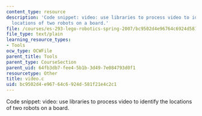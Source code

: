 ```yaml
---
content_type: resource
description: 'Code snippet: video: use libraries to process video to identify the
  locations of two robots on a board.'
file: /courses/es-293-lego-robotics-spring-2007/bc9502d4e96764c6924d581f21e4c2c1_video.c
file_type: text/plain
learning_resource_types:
- Tools
ocw_type: OCWFile
parent_title: Tools
parent_type: CourseSection
parent_uid: 64fb3db7-fee4-5b1b-3d49-7e084793d0f1
resourcetype: Other
title: video.c
uid: bc9502d4-e967-64c6-924d-581f21e4c2c1
---
```

Code snippet: video: use libraries to process video to identify the locations of two robots on a board.